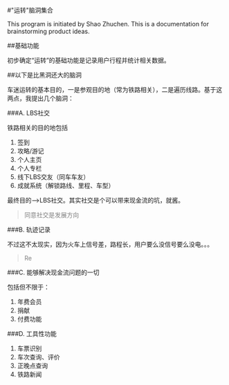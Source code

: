 #"运转"脑洞集合

This program is initiated by Shao Zhuchen. This is a documentation for brainstorming product ideas.

##基础功能

初步确定“运转”的基础功能是记录用户行程并统计相关数据。

##以下是比黑洞还大的脑洞

车迷运转的基本目的，一是参观目的地（常为铁路相关），二是遍历线路。基于这两点，我提出几个脑洞：

###A. LBS社交

铁路相关的目的地包括

1. 签到
2. 攻略/游记
3. 个人主页
4. 个人专栏
5. 线下LBS交友（同车车友）
6. 成就系统（解锁路线、里程、车型）

最终目的-->LBS社交。其实社交是个可以带来现金流的坑，就酱。

> <font color=gray >同意社交是发展方向</font>

###B. 轨迹记录

不过这不太现实，因为火车上信号差，路程长，用户要么没信号要么没电。。。
 
 > <font color=gray >Re</font>
 
###C. 能够解决现金流问题的一切

包括但不限于：
1. 年费会员
2. 捐献
3. 付费功能

###D. 工具性功能
1. 车票识别
2. 车次查询、评价
3. 正晚点查询
4. 铁路新闻
